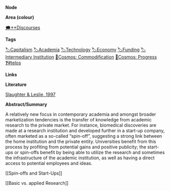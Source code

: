   

**Node**

**Area (colour)**

[🗯️**Discourses](https://lean-sphynx-49b.notion.site/Discourses-ab06ed1436054e5b9bf0c0af92149114?pvs=21)

**Tags**

[🏷️Capitalism](https://lean-sphynx-49b.notion.site/Capitalism-92ab400b37bd411da460073c2ee4fb05?pvs=21) [🏷️Academia](https://lean-sphynx-49b.notion.site/Academia-11bd23c278674ec6843b89f1af801c4d?pvs=21) [🏷️Technology](https://lean-sphynx-49b.notion.site/Technology-d848dea8e396403f946fa485dc5cf19e?pvs=21) [🏷️Economy](https://lean-sphynx-49b.notion.site/Economy-bf5b68925bd1410a94d40973a3b254e0?pvs=21) [🏷️Funding](https://lean-sphynx-49b.notion.site/Funding-9204fb6155bd445a87cabe5b2552ac2d?pvs=21) [🏷️Intermediary Institution](https://lean-sphynx-49b.notion.site/Intermediary-Institution-6677721ce7ac4a85a994f28d7345213d?pvs=21) [🌌Cosmos: Commodification](https://lean-sphynx-49b.notion.site/Cosmos-Commodification-ce1df3cd683e4bc39a4f7348f4df6701?pvs=21) [🌌Cosmos: Progress](https://lean-sphynx-49b.notion.site/Cosmos-Progress-9b264eb6e46c4d039df020e1d9342b9c?pvs=21) [❓#telos](https://lean-sphynx-49b.notion.site/Telos-11587210186680608bc3ecc5d1ba5772?pvs=21)

**Links**

  

**Literature**

[Slaughter & Leslie, 1997](https://lean-sphynx-49b.notion.site/Slaughter-Leslie-1997-4b70031f0d5145deae19d471784d944f?pvs=21)

**Abstract/Summary**

A relatively new focus in contemporary academia and amongst broader marketization tendencies is the transfer of knowledge from academic research to the private market. For instance, biomedical discoveries are made at a research institution and developed further in a start-up company, often marketed as a so-called “spin-off”, suggesting a strong link between the home institution and the private entity. Universities benefit from this process by profiting from potential gains and positive publicity; the start-ups or spin-offs benefit by being able to utilize the research and sometimes the infrastructure of the academic institution, as well as having a direct access to potential employees and ideas.

  

[[Spin-offs and Start-Ups]]

[[Basic vs. applied Research]]
